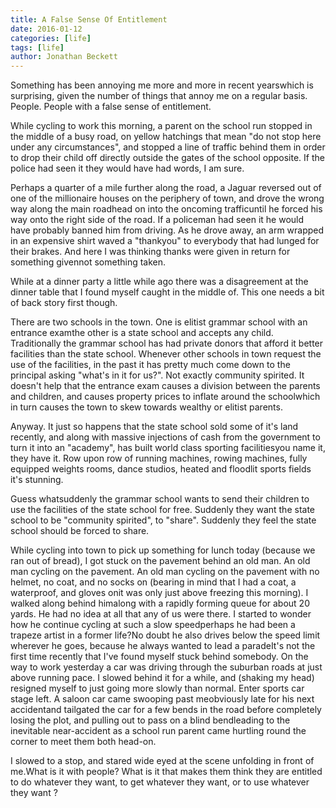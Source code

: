 ```yaml
---
title: A False Sense Of Entitlement
date: 2016-01-12
categories: [life]
tags: [life]
author: Jonathan Beckett
---
```


Something has been annoying me more and more in recent yearswhich is surprising, given the number of things that annoy me on a regular basis. People. People with a false sense of entitlement.

While cycling to work this morning, a parent on the school run stopped in the middle of a busy road, on yellow hatchings that mean "do not stop here under any circumstances", and stopped a line of traffic behind them in order to drop their child off directly outside the gates of the school opposite. If the police had seen it they would have had words, I am sure.

Perhaps a quarter of a mile further along the road, a Jaguar reversed out of one of the millionaire houses on the periphery of town, and drove the wrong way along the main roadhead on into the oncoming trafficuntil he forced his way onto the right side of the road. If a policeman had seen it he would have probably banned him from driving. As he drove away, an arm wrapped in an expensive shirt waved a "thankyou" to everybody that had lunged for their brakes. And here I was thinking thanks were given in return for something givennot something taken.

While at a dinner party a little while ago there was a disagreement at the dinner table that I found myself caught in the middle of. This one needs a bit of back story first though.

There are two schools in the town. One is elitist grammar school with an entrance examthe other is a state school and accepts any child. Traditionally the grammar school has had private donors that afford it better facilities than the state school. Whenever other schools in town request the use of the facilities, in the past it has pretty much come down to the principal asking "what's in it for us?". Not exactly community spirited. It doesn't help that the entrance exam causes a division between the parents and children, and causes property prices to inflate around the schoolwhich in turn causes the town to skew towards wealthy or elitist parents.

Anyway. It just so happens that the state school sold some of it's land recently, and along with massive injections of cash from the government to turn it into an "academy", has built world class sporting facilitiesyou name it, they have it. Row upon row of running machines, rowing machines, fully equipped weights rooms, dance studios, heated and floodlit sports fields it's stunning.

Guess whatsuddenly the grammar school wants to send their children to use the facilities of the state school for free. Suddenly they want the state school to be "community spirited", to "share". Suddenly they feel the state school should be forced to share.

While cycling into town to pick up something for lunch today (because we ran out of bread), I got stuck on the pavement behind an old man. An old man cycling on the pavement. An old man cycling on the pavement with no helmet, no coat, and no socks on (bearing in mind that I had a coat, a waterproof, and gloves onit was only just above freezing this morning). I walked along behind himalong with a rapidly forming queue for about 20 yards. He had no idea at all that any of us were there. I started to wonder how he continue cycling at such a slow speedperhaps he had been a trapeze artist in a former life?No doubt he also drives below the speed limit wherever he goes, because he always wanted to lead a paradeIt's not the first time recently that I've found myself stuck behind somebody. On the way to work yesterday a car was driving through the suburban roads at just above running pace. I slowed behind it for a while, and (shaking my head) resigned myself to just going more slowly than normal. Enter sports car stage left. A saloon car came swooping past meobviously late for his next accidentand tailgated the car for a few bends in the road before completely losing the plot, and pulling out to pass on a blind bendleading to the inevitable near-accident as a school run parent came hurtling round the corner to meet them both head-on.

I slowed to a stop, and stared wide eyed at the scene unfolding in front of me.What is it with people? What is it that makes them think they are entitled to do whatever they want, to get whatever they want, or to use whatever they want ?